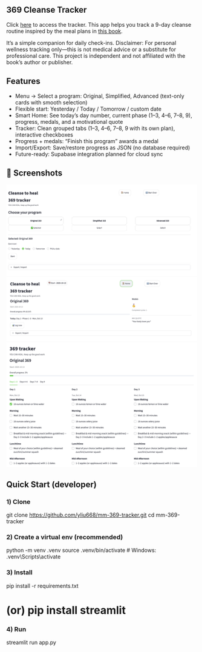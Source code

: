 ## 369 Cleanse Tracker

Click [here](https://mm369cleanse.streamlit.app/) to access the tracker. 
This app helps you track a 9-day cleanse routine inspired by the meal plans in [this book](https://books.google.com/books?id=k3EtzAEACAAJ&newbks=0&hl=en&source=newbks_fb).

It’s a simple companion for daily check-ins.
Disclaimer: For personal wellness tracking only—this is not medical advice or a substitute for professional care. This project is independent and not affiliated with the book’s author or publisher.

## Features
- Menu → Select a program: Original, Simplified, Advanced (text-only cards with smooth selection)
- Flexible start: Yesterday / Today / Tomorrow / custom date
- Smart Home: See today’s day number, current phase (1–3, 4–6, 7–8, 9), progress, medals, and a motivational quote
- Tracker: Clean grouped tabs (1–3, 4–6, 7–8, 9 with its own plan), interactive checkboxes
- Progress + medals: “Finish this program” awards a medal
- Import/Export: Save/restore progress as JSON (no database required)
- Future-ready: Supabase integration planned for cloud sync

## 📸 Screenshots

![Menu – Program selection](docs/screenshot_1.png)
![Home – Progress and quote](docs/screenshot_2.png)
![Tracker – grouped days](docs/screenshot_3.png)


## Quick Start (developer)
### 1) Clone
git clone https://github.com/yliu668/mm-369-tracker.git
cd mm-369-tracker

### 2) Create a virtual env (recommended)
python -m venv .venv
source .venv/bin/activate   # Windows: .venv\Scripts\activate

### 3) Install
pip install -r requirements.txt
# (or) pip install streamlit

### 4) Run
streamlit run app.py
